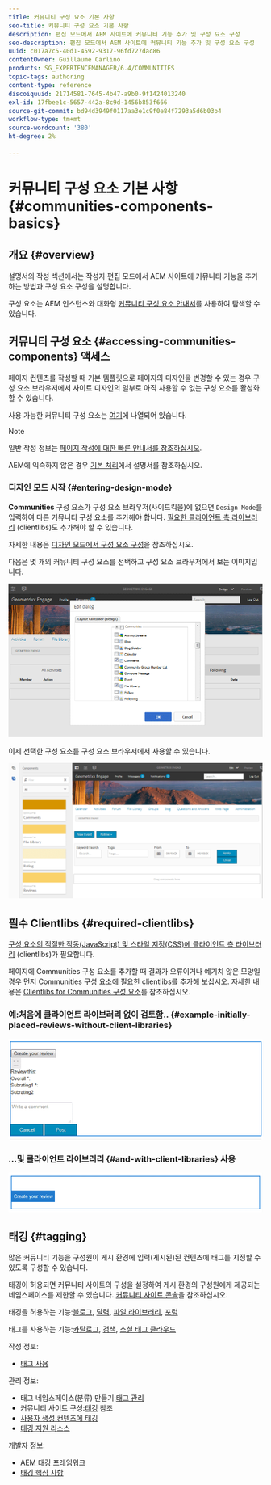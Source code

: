 ```yaml
---
title: 커뮤니티 구성 요소 기본 사항
seo-title: 커뮤니티 구성 요소 기본 사항
description: 편집 모드에서 AEM 사이트에 커뮤니티 기능 추가 및 구성 요소 구성
seo-description: 편집 모드에서 AEM 사이트에 커뮤니티 기능 추가 및 구성 요소 구성
uuid: c017a7c5-40d1-4592-9317-96fd727dac86
contentOwner: Guillaume Carlino
products: SG_EXPERIENCEMANAGER/6.4/COMMUNITIES
topic-tags: authoring
content-type: reference
discoiquuid: 21714581-7645-4b47-a9b0-9f1424013240
exl-id: 17fbee1c-5657-442a-8c9d-1456b853f666
source-git-commit: bd94d3949f0117aa3e1c9f0e84f7293a5d6b03b4
workflow-type: tm+mt
source-wordcount: '380'
ht-degree: 2%

---
```


# 커뮤니티 구성 요소 기본 사항 {#communities-components-basics}

## 개요 {#overview}

설명서의 작성 섹션에서는 작성자 편집 모드에서 AEM 사이트에 커뮤니티 기능을 추가하는 방법과 구성 요소 구성을 설명합니다.

구성 요소는 AEM 인스턴스와 대화형 [커뮤니티 구성 요소 안내서](components-guide.md)를 사용하여 탐색할 수 있습니다.

## 커뮤니티 구성 요소 {#accessing-communities-components} 액세스

페이지 컨텐츠를 작성할 때 기본 템플릿으로 페이지의 디자인을 변경할 수 있는 경우 구성 요소 브라우저에서 사이트 디자인의 일부로 아직 사용할 수 없는 구성 요소를 활성화할 수 있습니다.

사용 가능한 커뮤니티 구성 요소는 [여기](author-communities.md#available-communities-components)에 나열되어 있습니다.

>[!NOTE]
>
>일반 작성 정보는 [페이지 작성에 대한 빠른 안내서를 참조하십시오](../../help/sites-authoring/qg-page-authoring.md).
>
>AEM에 익숙하지 않은 경우 [기본 처리](../../help/sites-authoring/basic-handling.md)에서 설명서를 참조하십시오.

### 디자인 모드 시작 {#entering-design-mode}

**Communities** 구성 요소가 구성 요소 브라우저(사이드킥을)에 없으면 `Design Mode`를 입력하여 다른 커뮤니티 구성 요소를 추가해야 합니다. [필요한 클라이언트 측 라이브러리](#required-clientlibs) (clientlibs)도 추가해야 할 수 있습니다.

자세한 내용은 [디자인 모드에서 구성 요소 구성](../../help/sites-authoring/default-components-designmode.md)을 참조하십시오.

다음은 몇 개의 커뮤니티 구성 요소를 선택하고 구성 요소 브라우저에서 보는 이미지입니다.

![chlimage_1-424](assets/chlimage_1-424.png)

이제 선택한 구성 요소를 구성 요소 브라우저에서 사용할 수 있습니다.

![chlimage_1-425](assets/chlimage_1-425.png)

## 필수 Clientlibs {#required-clientlibs}

[구성 요소의 적절한 작동(JavaScript) 및 스타일 지정(CSS)에 클라이언트 측 라이브러리](../../help/sites-developing/clientlibs.md) (clientlibs)가 필요합니다.

페이지에 Communities 구성 요소를 추가할 때 결과가 오류이거나 예기치 않은 모양일 경우 먼저 Communities 구성 요소에 필요한 clientlibs를 추가해 보십시오. 자세한 내용은 [Clientlibs for Communities 구성 요소](clientlibs.md)를 참조하십시오.

### 예:처음에 클라이언트 라이브러리 없이 검토함.. {#example-initially-placed-reviews-without-client-libraries}

![chlimage_1-426](assets/chlimage_1-426.png)

### ...및 클라이언트 라이브러리 {#and-with-client-libraries} 사용

![chlimage_1-427](assets/chlimage_1-427.png)

## 태깅 {#tagging}

많은 커뮤니티 기능을 구성원이 게시 환경에 입력(게시된)된 컨텐츠에 태그를 지정할 수 있도록 구성할 수 있습니다.

태깅이 허용되면 커뮤니티 사이트의 구성을 설정하여 게시 환경의 구성원에게 제공되는 네임스페이스를 제한할 수 있습니다. [커뮤니티 사이트 콘솔](sites-console.md#tagging)을 참조하십시오.

태깅을 허용하는 기능:[블로그](blog-feature.md), [달력](calendar.md), [파일 라이브러리](file-library.md), [포럼](forum.md)

태그를 사용하는 기능:[카탈로그](catalog.md), [검색](search.md), [소셜 태그 클라우드](tagcloud.md)

작성 정보:

* [태그 사용](../../help/sites-authoring/tags.md)

관리 정보:

* 태그 네임스페이스(분류) 만들기:[태그 관리](../../help/sites-administering/tags.md)
* 커뮤니티 사이트 구성:[태깅](sites-console.md#tagging) 참조
* [사용자 생성 컨텐츠에 태깅](../../help/sites-authoring/tags.md)
* [태깅 지원 리소스](tag-resources.md)

개발자 정보:

* [AEM 태깅 프레임워크](../../help/sites-developing/framework.md)
* [태깅 핵심 사항](tag.md)
